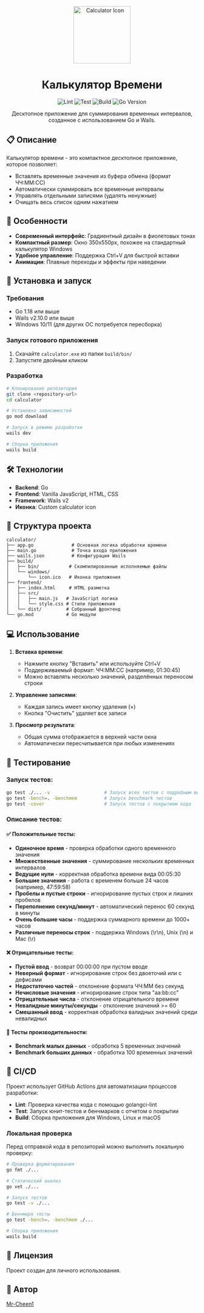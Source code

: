 <div align="center">
  <img src="https://img.icons8.com/?size=100&id=aqWDxhA3yiU1&format=png&color=000000" width="150" height="150" alt="Calculator Icon"/>
  
  # Калькулятор Времени
  
  ![Lint](https://github.com/Mr-Cheen1/calculate/workflows/Lint/badge.svg?branch=555)
  ![Test](https://github.com/Mr-Cheen1/calculate/workflows/Test/badge.svg?branch=555)
  ![Build](https://github.com/Mr-Cheen1/calculate/workflows/Build/badge.svg?branch=555)
  ![Go Version](https://img.shields.io/github/go-mod/go-version/Mr-Cheen1/calculate?branch=555)
  
  Десктопное приложение для суммирования временных интервалов, созданное с использованием Go и Wails.
</div>

## 📋 Описание

Калькулятор времени - это компактное десктопное приложение, которое позволяет:

- Вставлять временные значения из буфера обмена (формат ЧЧ:ММ:СС)
- Автоматически суммировать все временные интервалы
- Управлять отдельными записями (удалять ненужные)
- Очищать весь список одним нажатием

## 🎨 Особенности

- **Современный интерфейс**: Градиентный дизайн в фиолетовых тонах
- **Компактный размер**: Окно 350x550px, похожее на стандартный калькулятор Windows
- **Удобное управление**: Поддержка Ctrl+V для быстрой вставки
- **Анимации**: Плавные переходы и эффекты при наведении

## 🚀 Установка и запуск

### Требования

- Go 1.18 или выше
- Wails v2.10.0 или выше
- Windows 10/11 (для других ОС потребуется пересборка)

### Запуск готового приложения

1. Скачайте `calculator.exe` из папки `build/bin/`
2. Запустите двойным кликом

### Разработка

```bash
# Клонирование репозитория
git clone <repository-url>
cd calculator

# Установка зависимостей
go mod download

# Запуск в режиме разработки
wails dev

# Сборка приложения
wails build
```

## 🛠️ Технологии

- **Backend**: Go
- **Frontend**: Vanilla JavaScript, HTML, CSS
- **Framework**: Wails v2
- **Иконка**: Custom calculator icon

## 📁 Структура проекта

```
calculator/
├── app.go              # Основная логика обработки времени
├── main.go             # Точка входа приложения
├── wails.json          # Конфигурация Wails
├── build/            
│   ├── bin/           # Скомпилированные исполняемые файлы
│   └── windows/     
│       └── icon.ico   # Иконка приложения
├── frontend/        
│   ├── index.html     # HTML разметка
│   ├── src/        
│   │   ├── main.js   # JavaScript логика
│   │   └── style.css # Стили приложения
│   └── dist/         # Собранный фронтенд
└── go.mod            # Go модули
```

## 💻 Использование

1. **Вставка времени**:

   - Нажмите кнопку "Вставить" или используйте Ctrl+V
   - Поддерживаемый формат: ЧЧ:ММ:СС (например, 01:30:45)
   - Можно вставлять несколько значений, разделённых переносом строки
2. **Управление записями**:

   - Каждая запись имеет кнопку удаления (×)
   - Кнопка "Очистить" удаляет все записи
3. **Просмотр результата**:

   - Общая сумма отображается в верхней части окна
   - Автоматически пересчитывается при любых изменениях

## 🧪 Тестирование

### Запуск тестов:

```bash
go test ./... -v                    # Запуск всех тестов с подробным выводом
go test -bench=. -benchmem          # Запуск benchmark тестов
go test -cover                      # Запуск тестов с покрытием кода
```

### Описание тестов:

#### ✅ Положительные тесты:

- **Одиночное время** - проверка обработки одного временного значения
- **Множественные значения** - суммирование нескольких временных интервалов
- **Ведущие нули** - корректная обработка времени вида 00:05:30
- **Большие значения** - работа с временем больше 24 часов (например, 47:59:58)
- **Пробелы и пустые строки** - игнорирование пустых строк и лишних пробелов
- **Переполнение секунд/минут** - автоматический перенос 60 секунд в минуты
- **Очень большие часы** - поддержка суммарного времени до 1000+ часов
- **Различные переносы строк** - поддержка Windows (\r\n), Unix (\n) и Mac (\r)

#### ❌ Отрицательные тесты:

- **Пустой ввод** - возврат 00:00:00 при пустом вводе
- **Неверный формат** - игнорирование строк без двоеточий или с дефисами
- **Недостаточно частей** - отклонение формата ЧЧ:ММ без секунд
- **Нечисловые значения** - игнорирование строк типа "aa:bb:cc"
- **Отрицательные числа** - отклонение отрицательного времени
- **Невалидные минуты/секунды** - отклонение значений >= 60
- **Смешанный ввод** - корректная обработка валидных значений среди невалидных

#### 🚀 Тесты производительности:

- **Benchmark малых данных** - обработка 5 временных значений
- **Benchmark больших данных** - обработка 100 временных значений

## 🚀 CI/CD

Проект использует GitHub Actions для автоматизации процессов разработки:

- **Lint**: Проверка качества кода с помощью golangci-lint
- **Test**: Запуск юнит-тестов и бенчмарков с отчетом о покрытии
- **Build**: Сборка приложения для Windows, Linux и macOS

### Локальная проверка

Перед отправкой кода в репозиторий можно выполнить локальную проверку:

```bash
# Проверка форматирования
go fmt ./...

# Статический анализ
go vet ./...

# Запуск тестов
go test -v ./...

# Бенчмарк тесты
go test -bench=. -benchmem ./...

# Сборка приложения
wails build
```

## 📝 Лицензия

Проект создан для личного использования.

## 👤 Автор

[Mr-Cheen1](https://github.com/Mr-Cheen1)
